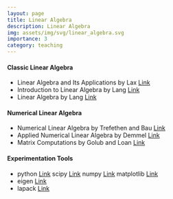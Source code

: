 ```yaml
---
layout: page
title: Linear Algebra
description: Linear Algebra
img: assets/img/svg/linear_algebra.svg
importance: 3
category: teaching
---
```


#### Classic Linear Algebra

- Linear Algebra and Its Applications by Lax [Link](https://www.wiley.com/en-br/Linear+Algebra+and+Its+Applications,+2nd+Edition-p-9780471751564)
- Introduction to Linear Algebra by Lang [Link](https://link.springer.com/book/10.1007/978-1-4612-1070-2)
- Linear Algebra by Lang [Link](https://link.springer.com/book/10.1007/978-1-4757-1949-9)

#### Numerical Linear Algebra

- Numerical Linear Algebra by Trefethen and Bau [Link](https://my.siam.org/Store/Product/viewproduct/?ProductId=950)
- Applied Numerical Linear Algebra by Demmel [Link](https://epubs.siam.org/doi/book/10.1137/1.9781611971446) 
- Matrix Computations by Golub and Loan [Link](https://www.press.jhu.edu/books/title/10678/matrix-computations) 

#### Experimentation Tools

- python [Link](https://www.python.org/) scipy [Link](https://scipy.org/) numpy [Link](https://numpy.org/) matplotlib [Link](https://matplotlib.org/)
- eigen [Link](https://eigen.tuxfamily.org/index.php?title=Main_Page)
- lapack [Link](https://netlib.org/lapack/)



